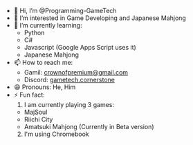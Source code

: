 - 👋 Hi, I’m @Programming-GameTech
- 👀 I’m interested in Game Developing and Japanese Mahjong
- 🌱 I’m currently learning:
  - Python
  - C#
  - Javascript (Google Apps Script uses it)
  - Japanese Mahjong
- 📫 How to reach me:
  - Gamil: [crownofpremium@gmail.com](mailto:crownofpremium@gmail.com)
  - Discord: [gametech.cornerstone](https://discord.gg/gafbGdZm)
- 😄 Pronouns: He, Him
- ⚡ Fun fact:
  1. I am currently playing 3 games:
    - MajSoul
    - Riichi City
    - Amatsuki Mahjong (Currently in Beta version)
  2. I'm using Chromebook
